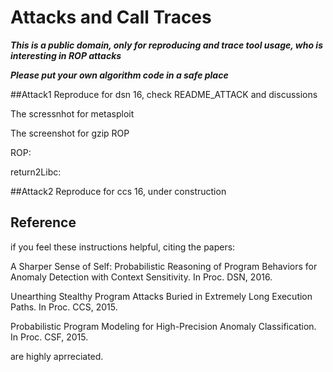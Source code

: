 # Attacks and Call Traces

***This is a public domain, only for reproducing and trace tool usage, who is interesting in ROP attacks***

***Please put your own algorithm code in a safe place***

##Attack1 Reproduce
for dsn 16, check README_ATTACK and discussions

The scressnhot for metasploit



The screenshot for gzip ROP

ROP:


return2Libc:



##Attack2 Reproduce
for ccs 16, under construction 


## Reference 
if you feel these instructions helpful, citing the papers:

A Sharper Sense of Self: Probabilistic Reasoning of Program Behaviors for Anomaly Detection with Context Sensitivity. In Proc. DSN, 2016.

Unearthing Stealthy Program Attacks Buried in Extremely Long Execution Paths. In Proc. CCS, 2015.

Probabilistic Program Modeling for High-Precision Anomaly Classification. In Proc. CSF, 2015.

are highly aprreciated.


